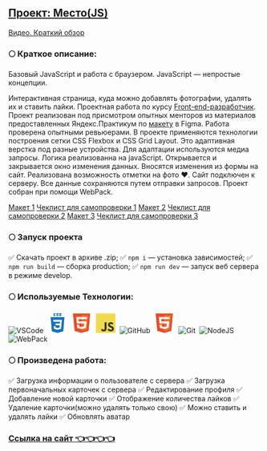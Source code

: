 ## [Проект: Место(JS)](https://baturinss.github.io/mesto-JS)

[Видео. Краткий обзор](https://user-images.githubusercontent.com/94468513/163075115-f2bbe1a0-51f3-4118-b5f6-601b5370f4c2.mp4)

### 🌕 Краткое описание:

Базовый JavaScript и работа с браузером.
JavaScript — непростые концепции.

Интерактивная страница, куда можно добавлять фотографии, удалять их и ставить лайки. Проектная работа по курсу [Front-end-разработчик](https://practicum.yandex.ru/web).
Проект реализован под присмотром опытных менторов из материалов предоставленных Яндекс.Практикум по [макету](https://www.figma.com/file/2cn9N9jSkmxD84oJik7xL7/JavaScript.-Sprint-4?node-id=0%3A1) в Figma. Работа проверена опытными ревьюерами. В проекте применяются технологии построения сетки CSS Flexbox и CSS Grid Layout. Это адаптивная верстка под разные устройства. Для адаптации используются медиа запросы.
Логика реализованна на javaScript. Открывается и закрывается окно изменения данных. Вносятся изменения из формы на сайт. Реализована возможность отметки на фото ❤️. Сайт подключен к серверу. Все данные сохраняются путем отправки запросов. Проект собран при помощи WebPack.

[Макет 1](https://www.figma.com/file/2cn9N9jSkmxD84oJik7xL7/JavaScript.-Sprint-4?node-id=0%3A1)
[Чеклист для самопроверки 1](https://github.com/BaturinSS/mesto/files/9456798/checklist-4.pdf)
[Макет 2](https://www.figma.com/file/bjyvbKKJN2naO0ucURl2Z0/JavaScript.-Sprint-5?node-id=0%3A1)
[Чеклист для самопроверки 2](https://github.com/BaturinSS/mesto/files/9456810/checklist-5.pdf)
[Макет 3](https://www.figma.com/file/kRVLKwYG3d1HGLvh7JFWRT/JavaScript.-Sprint-6?node-id=0%3A1)
[Чеклист для самопроверки 3](https://github.com/BaturinSS/mesto/files/9456822/checklist-6.pdf)

### 🌕 Запуск проекта

✅ Скачать проект в архиве .zip;
✅ `npm i` — установка зависимостей;
✅ `npm run build` — сборка production;
✅ `npm run dev` — запуск веб сервера в режиме develop.

### 🌕 Используемые Технологии:

<img src="https://user-images.githubusercontent.com/94468513/187542776-f4aaee57-c8b2-4de6-9d84-48b7cdf0b1a9.svg" title="VSCode" alt="VSCode" width="40" height="40"/>&nbsp;
<img src="https://github.com/devicons/devicon/blob/master/icons/css3/css3-plain-wordmark.svg"  title="CSS3" alt="CSS" width="40" height="40"/>&nbsp;
<img src="https://github.com/devicons/devicon/blob/master/icons/html5/html5-original.svg" title="HTML5" alt="HTML" width="40" height="40"/>&nbsp;
<img src="https://github.com/devicons/devicon/blob/master/icons/javascript/javascript-original.svg" title="JavaScript" alt="JavaScript" width="40" height="40"/>&nbsp;
<img src="https://user-images.githubusercontent.com/78322084/162064174-194ac89a-024d-4839-aae3-22d9ee4e3a33.png"  title="GitHub" alt="GitHub" width="40" height="40"/>&nbsp;
<img src="https://github.com/devicons/devicon/blob/master/icons/html5/html5-original.svg" title="HTML5" alt="HTML" width="40" height="40"/>&nbsp;
<img src="https://user-images.githubusercontent.com/94468513/187526649-ea43f3cc-3b08-4054-9af2-ec81af5bc2e6.svg" title="Git" alt="Git" width="40" height="40"/>&nbsp;
<img src="https://user-images.githubusercontent.com/94468513/187550880-a4d2a9ef-6267-4d05-b459-8a241c85109c.svg" title="NodeJS" alt="NodeJS" width="40" height="40"/>&nbsp;
<img src="https://user-images.githubusercontent.com/94468513/187539690-03d3bff8-3360-4b55-a9cc-57b6c2ac547c.svg" title="WebPack" alt="WebPack" height="40"/>&nbsp;

### 🌕 Произведена работа:

✅ Загрузка информации о пользователе с сервера
✅ Загрузка первоначальных карточек с сервера
✅ Редактирование профиля
✅ Добавление новой карточки
✅ Отображение количества лайков
✅ Удаление карточки(можно удалять только свою)
✅ Можно ставить и удалять лайки
✅ Обновлять аватар

### [Ссылка на сайт 👈👈👈👈](https://baturinss.github.io/mesto)
